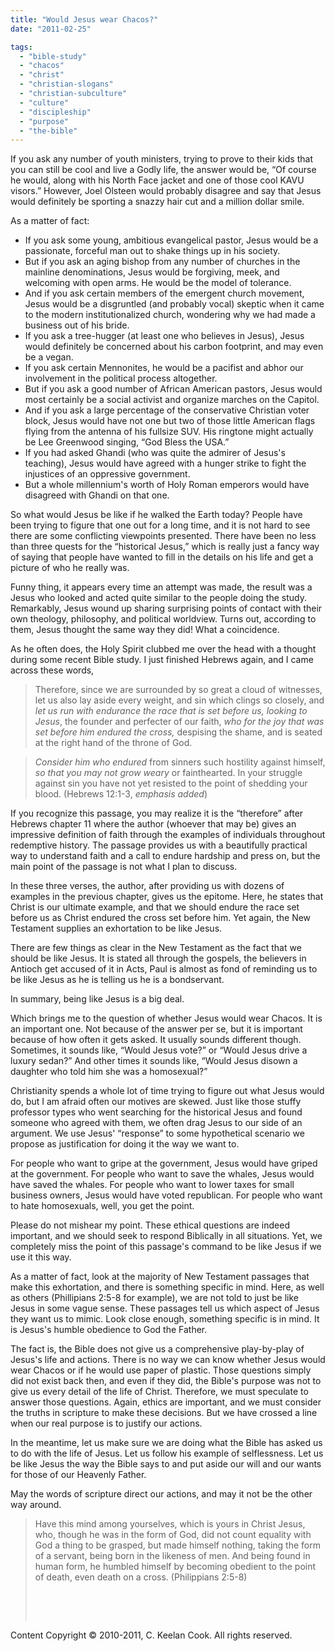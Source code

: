 ```yaml
---
title: "Would Jesus wear Chacos?"
date: "2011-02-25"

tags: 
  - "bible-study"
  - "chacos"
  - "christ"
  - "christian-slogans"
  - "christian-subculture"
  - "culture"
  - "discipleship"
  - "purpose"
  - "the-bible"
---
```


If you ask any number of youth ministers, trying to prove to their kids that you can still be cool and live a Godly life, the answer would be, “Of course he would, along with his North Face jacket and one of those cool KAVU visors.” However, Joel Olsteen would probably disagree and say that Jesus would definitely be sporting a snazzy hair cut and a million dollar smile.

As a matter of fact:

- If you ask some young, ambitious evangelical pastor, Jesus would be a passionate, forceful man out to shake things up in his society.
- But if you ask an aging bishop from any number of churches in the mainline denominations, Jesus would be forgiving, meek, and welcoming with open arms. He would be the model of tolerance.
- And if you ask certain members of the emergent church movement, Jesus would be a disgruntled (and probably vocal) skeptic when it came to the modern institutionalized church, wondering why we had made a business out of his bride.
- If you ask a tree-hugger (at least one who believes in Jesus), Jesus would definitely be concerned about his carbon footprint, and may even be a vegan.
- If you ask certain Mennonites, he would be a pacifist and abhor our involvement in the political process altogether.
- But if you ask a good number of African American pastors, Jesus would most certainly be a social activist and organize marches on the Capitol.
- And if you ask a large percentage of the conservative Christian voter block, Jesus would have not one but two of those little American flags flying from the antenna of his fullsize SUV. His ringtone might actually be Lee Greenwood singing, “God Bless the USA.”
- If you had asked Ghandi (who was quite the admirer of Jesus's teaching), Jesus would have agreed with a hunger strike to fight the injustices of an oppressive government.
- But a whole millennium's worth of Holy Roman emperors would have disagreed with Ghandi on that one.

So what would Jesus be like if he walked the Earth today? People have been trying to figure that one out for a long time, and it is not hard to see there are some conflicting viewpoints presented. There have been no less than three quests for the “historical Jesus,” which is really just a fancy way of saying that people have wanted to fill in the details on his life and get a picture of who he really was. 

Funny thing, it appears every time an attempt was made, the result was a Jesus who looked and acted quite similar to the people doing the study. Remarkably, Jesus wound up sharing surprising points of contact with their own theology, philosophy, and political worldview. Turns out, according to them, Jesus thought the same way they did! What a coincidence.

As he often does, the Holy Spirit clubbed me over the head with a thought during some recent Bible study. I just finished Hebrews again, and I came across these words,

> Therefore, since we are surrounded by so great a cloud of witnesses, let us also lay aside every weight, and sin which clings so closely, and _let us run with endurance the race that is set before us, looking to Jesus_, the founder and perfecter of our faith, _who for the joy that was set before him endured the cross,_ despising the shame, and is seated at the right hand of the throne of God.

> _Consider him who endured_ from sinners such hostility against himself, _so that you may not grow weary_ or fainthearted. In your struggle against sin you have not yet resisted to the point of shedding your blood. (Hebrews 12:1-3, _emphasis added_)

If you recognize this passage, you may realize it is the “therefore” after Hebrews chapter 11 where the author (whoever that may be) gives an impressive definition of faith through the examples of individuals throughout redemptive history. The passage provides us with a beautifully practical way to understand faith and a call to endure hardship and press on, but the main point of the passage is not what I plan to discuss.

In these three verses, the author, after providing us with dozens of examples in the previous chapter, gives us the epitome. Here, he states that Christ is our ultimate example, and that we should endure the race set before us as Christ endured the cross set before him. Yet again, the New Testament supplies an exhortation to be like Jesus.

There are few things as clear in the New Testament as the fact that we should be like Jesus. It is stated all through the gospels, the believers in Antioch get accused of it in Acts, Paul is almost as fond of reminding us to be like Jesus as he is telling us he is a bondservant. 

In summary, being like Jesus is a big deal.

Which brings me to the question of whether Jesus would wear Chacos. It is an important one. Not because of the answer per se, but it is important because of how often it gets asked. It usually sounds different though. Sometimes, it sounds like, “Would Jesus vote?” or “Would Jesus drive a luxury sedan?” And other times it sounds like, “Would Jesus disown a daughter who told him she was a homosexual?”

Christianity spends a whole lot of time trying to figure out what Jesus would do, but I am afraid often our motives are skewed. Just like those stuffy professor types who went searching for the historical Jesus and found someone who agreed with them, we often drag Jesus to our side of an argument. We use Jesus' “response” to some hypothetical scenario we propose as justification for doing it the way we want to.

For people who want to gripe at the government, Jesus would have griped at the government. For people who want to save the whales, Jesus would have saved the whales. For people who want to lower taxes for small business owners, Jesus would have voted republican. For people who want to hate homosexuals, well, you get the point.

Please do not mishear my point. These ethical questions are indeed important, and we should seek to respond Biblically in all situations. Yet, we completely miss the point of this passage's command to be like Jesus if we use it this way.

As a matter of fact, look at the majority of New Testament passages that make this exhortation, and there is something specific in mind. Here, as well as others (Phillipians 2:5-8 for example), we are not told to just be like Jesus in some vague sense. These passages tell us which aspect of Jesus they want us to mimic. Look close enough, something specific is in mind. It is Jesus's humble obedience to God the Father.

The fact is, the Bible does not give us a comprehensive play-by-play of Jesus's life and actions. There is no way we can know whether Jesus would wear Chacos or if he would use paper of plastic. Those questions simply did not exist back then, and even if they did, the Bible's purpose was not to give us every detail of the life of Christ. Therefore, we must speculate to answer those questions. Again, ethics are important, and we must consider the truths in scripture to make these decisions. But we have crossed a line when our real purpose is to justify our actions.

In the meantime, let us make sure we are doing what the Bible has asked us to do with the life of Jesus. Let us follow his example of selflessness. Let us be like Jesus the way the Bible says to and put aside our will and our wants for those of our Heavenly Father. 

May the words of scripture direct our actions, and may it not be the other way around.

> Have this mind among yourselves, which is yours in Christ Jesus, who, though he was in the form of God, did not count equality with God a thing to be grasped, but made himself nothing, taking the form of a servant, being born in the likeness of men. And being found in human form, he humbled himself by becoming obedient to the point of death, even death on a cross. (Philippians 2:5-8)
> 
>  
> 
>  

Content Copyright © 2010-2011, C. Keelan Cook. All rights reserved.

